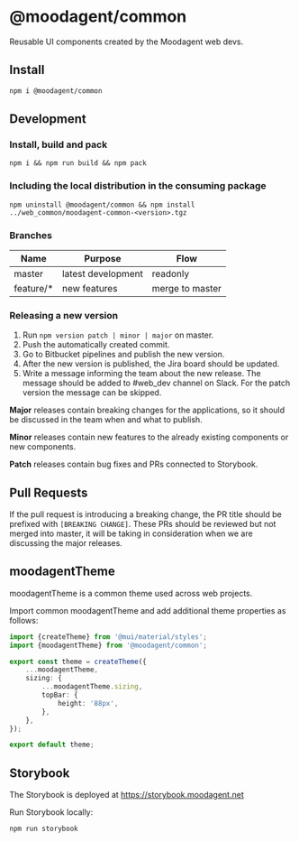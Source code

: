 # @moodagent/common
Reusable UI components created by the Moodagent web devs.

## Install

```bash
npm i @moodagent/common
```

## Development

### Install, build and pack

```
npm i && npm run build && npm pack
```

### Including the local distribution in the consuming package

```
npm uninstall @moodagent/common && npm install ../web_common/moodagent-common-<version>.tgz
```

### Branches

Name      | Purpose            | Flow
--------- | ------------------ | -------------------
master    | latest development | readonly
feature/* | new features       | merge to master

### Releasing a new version

1. Run `npm version patch | minor | major` on master.
2. Push the automatically created commit.
3. Go to Bitbucket pipelines and publish the new version.
4. After the new version is published, the Jira board should be updated.
5. Write a message informing the team about the new release. The message should be added to #web_dev channel on Slack.
For the patch version the message can be skipped.

**Major** releases contain breaking changes for the applications, so it should be discussed in the team when and what to publish.

**Minor** releases contain new features to the already existing components or new components.

**Patch** releases contain bug fixes and PRs connected to Storybook.

## Pull Requests
If the pull request is introducing a breaking change, the PR title should be prefixed with `[BREAKING CHANGE]`.
These PRs should be reviewed but not merged into master, it will be taking in consideration when we are discussing the major releases.

## moodagentTheme
moodagentTheme is a common theme used across web projects.

Import common moodagentTheme and add additional theme properties as follows:

```typescript
import {createTheme} from '@mui/material/styles';
import {moodagentTheme} from '@moodagent/common';

export const theme = createTheme({
	...moodagentTheme,
	sizing: {
		...moodagentTheme.sizing,
		topBar: {
			height: '88px',
		},
	},
});

export default theme;
```

## Storybook

The Storybook is deployed at https://storybook.moodagent.net

Run Storybook locally:

`npm run storybook`
